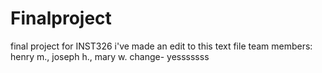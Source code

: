 # Finalproject
final project for INST326
i've made an edit to this text file
team members: henry m., joseph h., mary w.
change- yesssssss